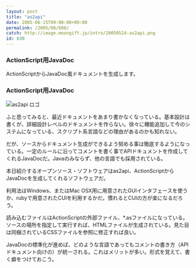 ```yaml
---
layout: post
title: "as2api"
date: 2005-06-15T09:00:00+09:00
permalink: /2005/06/608/
catch: http://image.moongift.jp/intro/20050524-as2api.png
id: 630
---
```

### ActionScript用JavaDoc
  
ActionScriptからJavaDoc風ドキュメントを生成します。  
<!--more-->  

### ActionScript用JavaDoc
  

![as2api ロゴ](http://image.moongift.jp/intro/20050524-as2api.png "as2api ロゴ")

  

ふと思ってみると、最近ドキュメントをあまり書かなくなっている。基本設計は書くが、詳細設計レベルのドキュメントを作らない。徐々に機能追加して今のシステムになっている、スクリプト系言語などの理由があるのかも知れない。

  

だが、ソースからドキュメント生成ができるよう努める事は徹底するようになっている。一定のルールに沿ってコメントを書く事でAPIドキュメントを作成してくれるJavaDocだ。Javaのみならず、他の言語でも採用されている。

  

本日紹介するオープンソース・ソフトウェアはas2api、ActionScriptからJavaDocを生成してくれるソフトウェアだ。

  

利用法はWindows、またはMac OSX用に用意されたGUIインタフェースを使うか、rubyで用意されたCUIを利用するかだ。慣れるとCUIの方が楽になるだろう。

  

読み込むファイルはActionScriptの外部ファイル、\*.asファイルになっている。ソースの場所を指定して実行すれば、HTMLファイルが生成されている。見た目は同梱されているCSSファイルを参照に修正すれば良い。

  

JavaDocの標準化が進めば、どのような言語であってもコメントの書き方（APIドキュメント向けの）が統一される。これはメリットが多い。形式を覚えて、書く癖をつけておこう。

